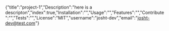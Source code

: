 {"title":"project-1","Description":"here is a descripton","index":true,"Installation":"","Usage":"","Features":"","Contribute":"","Tests":"","License":"MIT","username":"josht-dev","email":"josht-dev@test.com"}